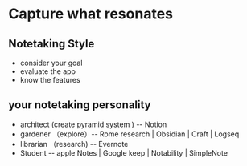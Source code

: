# Capture what resonates

## Notetaking Style
- consider your goal
- evaluate the app
- know the features

## your notetaking  personality
- architect  (create pyramid system )  -- Notion
- gardener （explore）-- Rome research | Obsidian | Craft | Logseq
- librarian （research) -- Evernote
- Student  -- apple Notes | Google keep |  Notability | SimpleNote